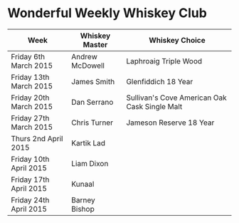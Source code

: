 # Wonderful Weekly Whiskey Club

| Week                  | Whiskey Master  | Whiskey Choice                                |
|-----------------------|-----------------|-----------------------------------------------|
|Friday 6th March 2015  | Andrew McDowell | Laphroaig Triple Wood                         |
|Friday 13th March 2015 | James Smith     | Glenfiddich 18 Year                           |
|Friday 20th March 2015 | Dan Serrano     | Sullivan's Cove American Oak Cask Single Malt | 
|Friday 27th March 2015 | Chris Turner    | Jameson Reserve 18 Year                       |
|Thurs 2nd April 2015   | Kartik Lad      |                                               |
|Friday 10th April 2015 | Liam Dixon      |                                               |
|Friday 17th April 2015 | Kunaal          |                                               |
|Friday 24th April 2015 | Barney Bishop   |                                               |
